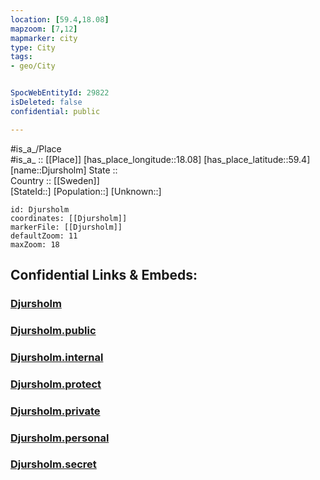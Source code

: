 ```yaml
---
location: [59.4,18.08] 
mapzoom: [7,12] 
mapmarker: city 
type: City
tags:
- geo/City


SpocWebEntityId: 29822
isDeleted: false
confidential: public

---
```

#is_a_/Place  
#is_a_ :: [[Place]] 
[has_place_longitude::18.08] 
[has_place_latitude::59.4] 
[name::Djursholm] 
State ::  
Country :: [[Sweden]]  
[StateId::] 
[Population::] 
[Unknown::] 


```leaflet
id: Djursholm
coordinates: [[Djursholm]] 
markerFile: [[Djursholm]] 
defaultZoom: 11 
maxZoom: 18
```


## Confidential Links & Embeds: 

### [Djursholm](/_Standards/Earth/Continent/Europe/Europe~North/Sweden/City/Djursholm.md) 

### [Djursholm.public](/_public/Earth/Continent/Europe/Europe~North/Sweden/City/Djursholm.public.md) 

### [Djursholm.internal](/_internal/Earth/Continent/Europe/Europe~North/Sweden/City/Djursholm.internal.md) 

### [Djursholm.protect](/_protect/Earth/Continent/Europe/Europe~North/Sweden/City/Djursholm.protect.md) 

### [Djursholm.private](/_private/Earth/Continent/Europe/Europe~North/Sweden/City/Djursholm.private.md) 

### [Djursholm.personal](/_personal/Earth/Continent/Europe/Europe~North/Sweden/City/Djursholm.personal.md) 

### [Djursholm.secret](/_secret/Earth/Continent/Europe/Europe~North/Sweden/City/Djursholm.secret.md)

